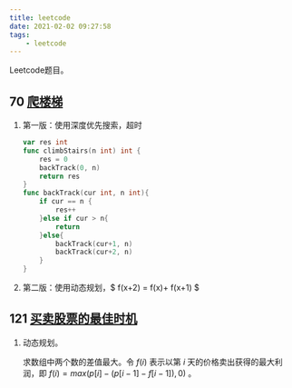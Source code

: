 ```yaml
---
title: leetcode
date: 2021-02-02 09:27:58
tags: 
	- leetcode
---
```


Leetcode题目。

<!-- more -->

## 70  [爬楼梯](https://leetcode-cn.com/problems/climbing-stairs/)

1. 第一版：使用深度优先搜索，超时

   ```go
   var res int
   func climbStairs(n int) int {
       res = 0
       backTrack(0, n)
       return res
   }
   func backTrack(cur int, n int){
       if cur == n {
           res++
       }else if cur > n{
           return
       }else{
           backTrack(cur+1, n)
           backTrack(cur+2, n)
       }
   }
   ```

3. 第二版：使用动态规划，$ f(x+2) = f(x)+ f(x+1) $ 

## 121 [买卖股票的最佳时机](https://leetcode-cn.com/problems/best-time-to-buy-and-sell-stock/)

1. 动态规划。

   求数组中两个数的差值最大。令 $f(i)$ 表示以第 $i$ 天的价格卖出获得的最大利润，即 $f(i)=max(p[i]-(p[i-1]-f[i-1]),0)$ 。